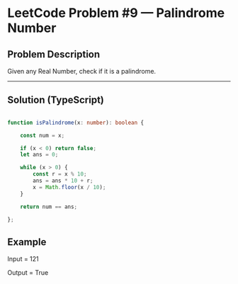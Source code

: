 # LeetCode Problem #9 — Palindrome Number

## Problem Description
Given any Real Number, check if it is a palindrome.

---

## Solution (TypeScript)

```typescript

function isPalindrome(x: number): boolean {

    const num = x;

    if (x < 0) return false;
    let ans = 0;

    while (x > 0) {
        const r = x % 10;
        ans = ans * 10 + r;
        x = Math.floor(x / 10);
    }

    return num == ans;
    
};
```
## Example

Input = 121

Output = True
